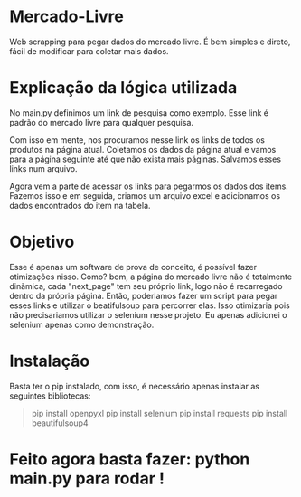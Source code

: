 # Mercado-Livre
Web scrapping para pegar dados do mercado livre. É bem simples e direto, fácil de modificar para coletar mais dados.


# Explicação da lógica utilizada
No main.py definimos um link de pesquisa como exemplo. Esse link é padrão do mercado livre para qualquer pesquisa.

Com isso em mente, nos procuramos nesse link os links de todos os produtos na página atual.
Coletamos os dados da página atual e vamos para a página seguinte até que não exista mais páginas.
Salvamos esses links num arquivo.

Agora vem a parte de acessar os links para pegarmos os dados dos items.
Fazemos isso e em seguida, criamos um arquivo excel e adicionamos os dados encontrados do item na tabela.

# Objetivo

Esse é apenas um software de prova de conceito, é possível fazer otimizações nisso. Como? bom, a página do mercado livre não é totalmente dinãmica, cada "next_page" tem seu próprio link, logo não é recarregado dentro da própria página. Então, poderiamos fazer um script para pegar esses links e utilizar o beatifulsoup para percorrer elas. Isso otimizaria pois não precisariamos utilizar o selenium nesse projeto. Eu apenas adicionei o selenium apenas como demonstração.


# Instalação

Basta ter o pip instalado, com isso, é necessário apenas instalar as seguintes bibliotecas:
> pip install openpyxl
> pip install selenium
> pip install requests
> pip install beautifulsoup4


# Feito agora basta fazer: python main.py para rodar !
